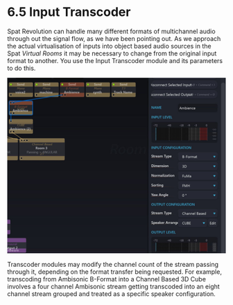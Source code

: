 # 6.5 Input Transcoder

Spat Revolution can handle many different formats of multichannel audio through
out the signal flow, as we have been pointing out. As we approach the actual virtualisation of inputs into object based audio sources in the Spat _Virtual Rooms_ it may
be necessary to change from the original input format to another. You use the Input
Transcoder module and its parameters to do this.

![](../../../include/SpatRevolution_UserGuide_-084.jpg)

Transcoder modules may modify the channel count of the stream passing through
it, depending on the format transfer being requested. For example, transcoding
from Ambisonic B-Format into a Channel Based 3D Cube involves a four channel
Ambisonic stream getting transcoded into an eight channel stream grouped and
treated as a specific speaker configuration.

